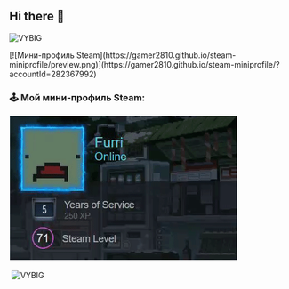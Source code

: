 ## Hi there 👋
<p align="left"> <img src="https://komarev.com/ghpvc/?username=VYBIG&label=Profile%20views&color=0e75b6&style=flat" alt="VYBIG" /> </p>
[![Мини-профиль Steam](https://gamer2810.github.io/steam-miniprofile/preview.png)](https://gamer2810.github.io/steam-miniprofile/?accountId=282367992)

### 🕹️ Мой мини-профиль Steam:  
![Preview GIF](preview.gif)
<!--
**VYBIG/VYBIG** is a ✨ _special_ ✨ repository because its `README.md` (this file) appears on your GitHub profile.
Here are some ideas to get you started:
- 🔭 I’m currently working on ...
- 🌱 I’m currently learning ...
- 👯 I’m looking to collaborate on ...
- 🤔 I’m looking for help with ...
- 💬 Ask me about ...
- 📫 How to reach me: ...
- 😄 Pronouns: ...
- ⚡ Fun fact: ...
-->

<p>&nbsp;<img align="center" src="https://github-readme-stats.vercel.app/api?username=VYBIG&show_icons=true&locale=en" alt="VYBIG" /></p>
